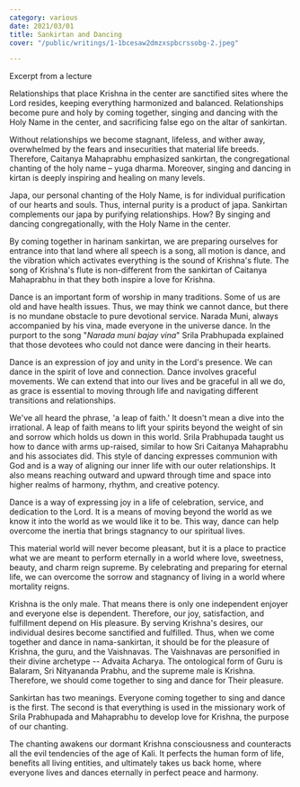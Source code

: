 ```yaml
---
category: various
date: 2021/03/01
title: Sankirtan and Dancing
cover: "/public/writings/1-1bcesaw2dmzxspbcrssobg-2.jpeg"

---
```

Excerpt from a lecture

Relationships that place Krishna in the center are sanctified sites where the Lord resides, keeping everything harmonized and balanced. Relationships become pure and holy by coming together, singing and dancing with the Holy Name in the center, and sacrificing false ego on the altar of sankirtan.

Without relationships we become stagnant, lifeless, and wither away, overwhelmed by the fears and insecurities that material life breeds. Therefore, Caitanya Mahaprabhu emphasized sankirtan, the congregational chanting of the holy name – yuga dharma. Moreover, singing and dancing in kirtan is deeply inspiring and healing on many levels.

Japa, our personal chanting of the Holy Name, is for individual purification of our hearts and souls. Thus, internal purity is a product of japa. Sankirtan complements our japa by purifying relationships. How? By singing and dancing congregationally, with the Holy Name in the center.

By coming together in harinam sankirtan, we are preparing ourselves for entrance into that land where all speech is a song, all motion is dance, and the vibration which activates everything is the sound of Krishna's flute. The song of Krishna's flute is non-different from the sankirtan of Caitanya Mahaprabhu in that they both inspire a love for Krishna.

Dance is an important form of worship in many traditions. Some of us are old and have health issues. Thus, we may think we cannot dance, but there is no mundane obstacle to pure devotional service. Narada Muni, always accompanied by his vina, made everyone in the universe dance. In the purport to the song "_Narada muni bajay vina_" Srila Prabhupada explained that those devotees who could not dance were dancing in their hearts.

Dance is an expression of joy and unity in the Lord's presence. We can dance in the spirit of love and connection. Dance involves graceful movements. We can extend that into our lives and be graceful in all we do, as grace is essential to moving through life and navigating different transitions and relationships.

We've all heard the phrase, 'a leap of faith.' It doesn't mean a dive into the irrational. A leap of faith means to lift your spirits beyond the weight of sin and sorrow which holds us down in this world. Srila Prabhupada taught us how to dance with arms up-raised, similar to how Sri Caitanya Mahaprabhu and his associates did. This style of dancing expresses communion with God and is a way of aligning our inner life with our outer relationships. It also means reaching outward and upward through time and space into higher realms of harmony, rhythm, and creative potency.

Dance is a way of expressing joy in a life of celebration, service, and dedication to the Lord. It is a means of moving beyond the world as we know it into the world as we would like it to be. This way, dance can help overcome the inertia that brings stagnancy to our spiritual lives.

This material world will never become pleasant, but it is a place to practice what we are meant to perform eternally in a world where love, sweetness, beauty, and charm reign supreme. By celebrating and preparing for eternal life, we can overcome the sorrow and stagnancy of living in a world where mortality reigns.

Krishna is the only male. That means there is only one independent enjoyer and everyone else is dependent. Therefore, our joy, satisfaction, and fulfillment depend on His pleasure. By serving Krishna's desires, our individual desires become sanctified and fulfilled. Thus, when we come together and dance in nama-sankirtan, it should be for the pleasure of Krishna, the guru, and the Vaishnavas. The Vaishnavas are personified in their divine archetype -- Advaita Acharya. The ontological form of Guru is Balaram, Sri Nityananda Prabhu, and the supreme male is Krishna. Therefore, we should come together to sing and dance for Their pleasure.

Sankirtan has two meanings. Everyone coming together to sing and dance is the first. The second is that everything is used in the missionary work of Srila Prabhupada and Mahaprabhu to develop love for Krishna, the purpose of our chanting.

The chanting awakens our dormant Krishna consciousness and counteracts all the evil tendencies of the age of Kali. It perfects the human form of life, benefits all living entities, and ultimately takes us back home, where everyone lives and dances eternally in perfect peace and harmony.